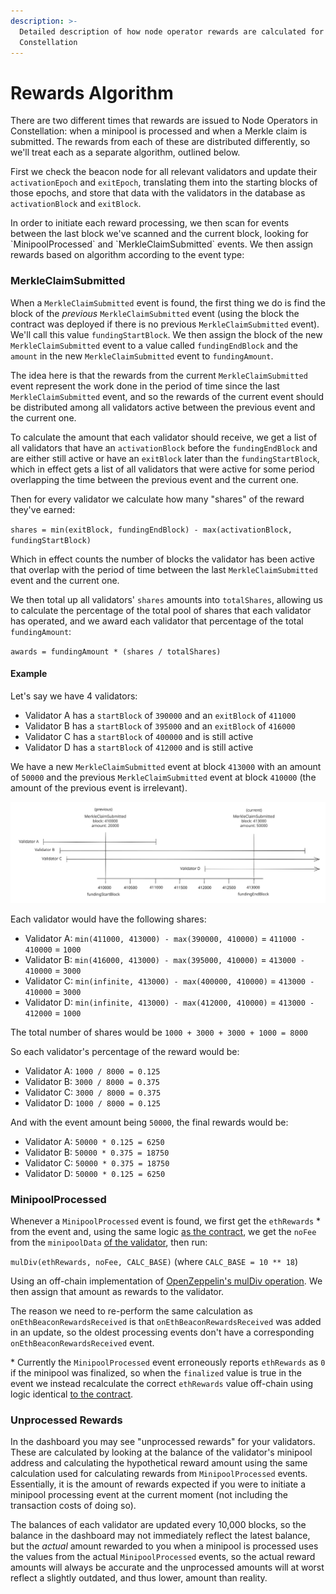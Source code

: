 ```yaml
---
description: >-
  Detailed description of how node operator rewards are calculated for
  Constellation
---
```


# Rewards Algorithm

There are two different times that rewards are issued to Node Operators in Constellation: when a minipool is processed and when a Merkle claim is submitted. The rewards from each of these are distributed differently, so we'll treat each as a separate algorithm, outlined below.

First we check the beacon node for all relevant validators and update their `activationEpoch` and `exitEpoch`, translating them into the starting blocks of those epochs, and store that data with the validators in the database as `activationBlock` and `exitBlock`.

In order to initiate each reward processing, we then scan for events between the last block we've scanned and the current block, looking for \`MinipoolProcessed\` and \`MerkleClaimSubmitted\` events. We then assign rewards based on algorithm according to the event type:

### MerkleClaimSubmitted

When a `MerkleClaimSubmitted` event is found, the first thing we do is find the block of the _previous_ `MerkleClaimSubmitted` event (using the block the contract was deployed if there is no previous `MerkleClaimSubmitted` event). We'll call this value `fundingStartBlock`. We then assign the block of the new `MerkleClaimSubmitted` event to a value called `fundingEndBlock` and the `amount` in the new `MerkleClaimSubmitted` event to `fundingAmount`.&#x20;

The idea here is that the rewards from the current `MerkleClaimSubmitted` event represent the work done in the period of time since the last `MerkleClaimSubmitted` event, and so the rewards of the current event should be distributed among all validators active between the previous event and the current one.

To calculate the amount that each validator should receive, we get a list of all validators that have an `activationBlock` before the `fundingEndBlock` and are either still active or have an `exitBlock` later than the `fundingStartBlock`, which in effect gets a list of all validators that were active for some period overlapping the time between the previous event and the current one.

Then for every validator we calculate how many "shares" of the reward they've earned:

`shares = min(exitBlock, fundingEndBlock) - max(activationBlock, fundingStartBlock)`

Which in effect counts the number of blocks the validator has been active that overlap with the period of time between the last `MerkleClaimSubmitted` event and the current one.&#x20;

We then total up all validators' `shares` amounts into `totalShares`, allowing us to calculate the percentage of the total pool of shares that each validator has operated, and we award each validator that percentage of the total `fundingAmount`:&#x20;

`awards = fundingAmount * (shares / totalShares)`

#### Example

Let's say we have 4 validators:

* Validator A has a `startBlock` of `390000` and an `exitBlock` of `411000`&#x20;
* Validator B has a `startBlock` of `395000` and an `exitBlock` of `416000`&#x20;
* Validator C has a `startBlock` of `400000` and is still active
* Validator D has a `startBlock` of `412000` and is still active

We have a new `MerkleClaimSubmitted` event at block `413000` with an amount of `50000` and the previous `MerkleClaimSubmitted` event at block `410000` (the amount of the previous event is irrelevant).

<img src="../../.gitbook/assets/file.excalidraw.svg" alt="" class="gitbook-drawing">

Each validator would have the following shares:

* Validator A: `min(411000, 413000) - max(390000, 410000)` = `411000 - 410000` = `1000`&#x20;
* Validator B: `min(416000, 413000) - max(395000, 410000)` = `413000 - 410000` = `3000`
* Validator C: `min(infinite, 413000) - max(400000, 410000)` = `413000 - 410000` = `3000`
* Validator D: `min(infinite, 413000) - max(412000, 410000)` = `413000 - 412000` = `1000`

The total number of shares would be `1000 + 3000 + 3000 + 1000 = 8000`

So each validator's percentage of the reward would be:

* Validator A: `1000 / 8000 = 0.125`
* Validator B: `3000 / 8000 = 0.375`
* Validator C: `3000 / 8000 = 0.375`
* Validator D: `1000 / 8000 = 0.125`

And with the event amount being `50000`, the final rewards would be:

* Validator A: `50000 * 0.125 = 6250`
* Validator B: `50000 * 0.375 = 18750`
* Validator C: `50000 * 0.375 = 18750`
* Validator D: `50000 * 0.125 = 6250`

### MinipoolProcessed

Whenever a `MinipoolProcessed` event is found, we first get the `ethRewards` \* from the event and, using the same logic [as the contract](https://github.com/nodeset-org/constellation/blob/main/contracts/Constellation/OperatorDistributor.sol#L520), we get the `noFee` from the `minipoolData` [of the validator](https://github.com/nodeset-org/constellation/blob/main/contracts/Constellation/SuperNodeAccount.sol#L102), then run:

`mulDiv(ethRewards, noFee, CALC_BASE)` (where `CALC_BASE = 10 ** 18`)

Using an off-chain implementation of [OpenZeppelin's mulDiv operation](https://github.com/OpenZeppelin/openzeppelin-contracts/blob/master/contracts/utils/math/Math.sol#L144). We then assign that amount as rewards to the validator.

The reason we need to re-perform the same calculation as `onEthBeaconRewardsReceived` is that `onEthBeaconRewardsReceived` was added in an update, so the oldest processing events don't have a corresponding `onEthBeaconRewardsReceived` event.&#x20;

\* Currently the `MinipoolProcessed` event erroneously reports `ethRewards` as `0` if the minipool was finalized, so when the `finalized` value is true in the event we instead recalculate the correct `ethRewards` value off-chain using logic identical [to the contract](https://github.com/nodeset-org/constellation/blob/main/contracts/Constellation/OperatorDistributor.sol#L290).

### Unprocessed Rewards

In the dashboard you may see "unprocessed rewards" for your validators. These are calculated by looking at the balance of the validator's minipool address and calculating the hypothetical reward amount using the same calculation used for calculating rewards from `MinipoolProcessed` events. Essentially, it is the amount of rewards expected if you were to initiate a minipool processing event at the current moment (not including the transaction costs of doing so).

The balances of each validator are updated every 10,000 blocks, so the balance in the dashboard may not immediately reflect the latest balance, but the _actual_ amount rewarded to you when a minipool is processed uses the values from the actual `MinipoolProcessed` events, so the actual reward amounts will always be accurate and the unprocessed amounts will at worst reflect a slightly outdated, and thus lower, amount than reality.



